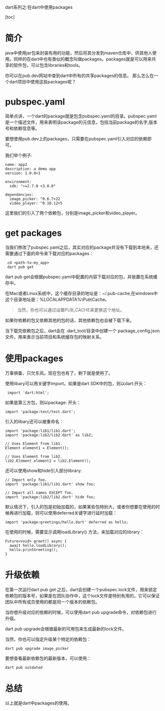 dart系列之:在dart中使用packages

[toc]

# 简介

java中使用jar包来封装有用的功能，然后将其分发到maven仓库中，供其他人使用。同样的在dart中也有类似的概念叫做packages。packages就是可以用来共享的软件包，可以包含libraries和tools。

你可以在pub.dev网站中查到dart中所有的共享packages的信息。 那么怎么在一个dart项目中使用这些packages呢？

# pubspec.yaml

简单点讲，一个dart的package就是包含pubspec.yaml的目录。pubspec.yaml是一个描述文件，用来表明该package的元信息，包括当前package的名字,版本号和依赖信息等。

要想使用pub.dev上的packages，只需要在pubspec.yaml引入对应的依赖即可。

我们举个例子:

```
name: app2
description: a demo app
version: 1.0.0+1

environment:
  sdk: ">=2.7.0 <3.0.0"

dependencies:
  image_picker: ^0.6.7+22
  video_player: ^0.10.12+5
```

这里我们的引入了两个依赖包，分别是image_picker和video_player。

# get packages

当我们修改了pubspec.yaml之后，其实对应的package并没有下载到本地来，还需要通过下面的命令来下载对应的packages：

```
 cd <path-to-my_app>
 dart pub get
```

 dart pub get会根据pubspec.yaml中配置的内容下载对应的包，并放置在系统缓存中。

 在Mac或者Linux系统中，这个缓存目录的地址是：~/.pub-cache,在windows中这个目录地址是：%LOCALAPPDATA%\Pub\Cache。

 > 当然，你也可以通过设置PUB_CACHE来更换这个地址。

 如果你依赖的包又依赖其他的包的话，其他依赖包也会被下载下来。

 当下载完依赖包之后，dart会在 .dart_tool/目录中创建一个 package_config.json文件，用来表示当前项目和系统缓存包的映射关系。

 # 使用packages

 万事俱备，只欠东风。现在包也有了，剩下就是使用了。

 使用libary可以用关键字import。如果是dart SDK中的包，则以dart:开头：

```
 import 'dart:html';

```

如果是第三方包，则以package: 开头：

```
import 'package:test/test.dart';
```

引入的libary还可以被重命名：

```
import 'package:lib1/lib1.dart';
import 'package:lib2/lib2.dart' as lib2;

// Uses Element from lib1.
Element element1 = Element();

// Uses Element from lib2.
lib2.Element element2 = lib2.Element();
```

还可以使用show和hide引入部分library:

```
// Import only foo.
import 'package:lib1/lib1.dart' show foo;

// Import all names EXCEPT foo.
import 'package:lib2/lib2.dart' hide foo;
```

默认情况下，引入的包是初始加载的，如果某些包特别大，或者你想要在使用的时候再进行加载，则可以使用deferred关键字进行延时加载：

```
import 'package:greetings/hello.dart' deferred as hello;
```

在使用的时候，需要显示调用loadLibrary() 方法，来加载对应的library：

```
Future<void> greet() async {
  await hello.loadLibrary();
  hello.printGreeting();
}
```

# 升级依赖

在第一次运行dart pub get 之后，dart会创建一个pubspec.lock文件，用来锁定依赖包的版本号，如果是在团队协作中，这个lock文件是特别有用的，它可以保证团队中所有成员使用的都是同一个版本的依赖包。


当你想升级对应的依赖的时候，可以使用dart pub upgrade命令，对依赖包进行升级。

dart pub upgrade会根据最新的可用包来生成最新的lock文件。

当然，你也可以指定升级某个特定的依赖包：

```
dart pub upgrade image_picker
```

要想查看最新依赖包的最新版本，可以使用：

```
dart pub outdated
```

# 总结

以上就是dart中packages的使用。



